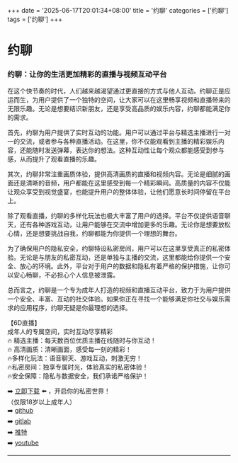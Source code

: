 +++
date = '2025-06-17T20:01:34+08:00'
title = '约聊'
categories = ['约聊']
tags = ['约聊']
+++

# 约聊

### 约聊：让你的生活更加精彩的直播与视频互动平台

在这个快节奏的时代，人们越来越渴望通过更直接的方式与他人互动。约聊正是应运而生，为用户提供了一个独特的空间，让大家可以在这里畅享视频和直播带来的无限乐趣。无论是想要结识新朋友，还是享受高品质的娱乐内容，约聊都能满足你的需求。

首先，约聊为用户提供了实时互动的功能。用户可以通过平台与精选主播进行一对一的交流，或者参与各种直播活动。在这里，你不仅能观看到主播的精彩娱乐内容，还能随时发送弹幕，表达你的想法。这种互动性让每个观众都能感受到参与感，从而提升了观看直播的乐趣。

其次，约聊非常注重画质体验，提供高清画质的直播和视频内容。无论是细腻的画面还是清晰的音频，用户都能在这里感受到每一个精彩瞬间。高质量的内容不仅能让观众享受到视觉盛宴，也能提升用户的整体体验，让他们愿意长时间停留在平台上。

除了观看直播，约聊的多样化玩法也极大丰富了用户的选择。平台不仅提供语音聊天，还有各种游戏互动，让用户能够在交流中增加更多的乐趣。无论你是想要放松心情，还是想要挑战自我，约聊都能为你提供一个理想的舞台。

为了确保用户的隐私安全，约聊特设私密房间，用户可以在这里享受真正的私密体验。无论是与朋友的私密互动，还是单独与主播的交流，这里都能给你提供一个安全、放心的环境。此外，平台对于用户的数据和隐私有着严格的保护措施，让你可以安心畅聊，不必担心个人信息被泄露。

总而言之，约聊是一个专为成年人打造的视频和直播互动平台，致力于为用户提供一个安全、丰富、互动的社交体验。如果你正在寻找一个能够满足你社交与娱乐需求的应用程序，约聊无疑是你最理想的选择。

【6D直播】  
成年人的专属空间，实时互动尽享精彩  
🔥 精选主播：每天数百位优质主播在线随时与你互动！  
🔥 高清画质：清晰画面，感受每一刻的精彩！  
🔥多样化玩法：语音聊天、游戏互动，刺激无穷！  
🔥私密房间：独享专属时光，体验真实的私密体验！  
🔥安全保障：隐私与数据安全，我们承诺严格保护！  

➡️ [立即下载](https://down123.s3.ap-east-1.amazonaws.com/down/down.html?channelCode=blog) ⬅️ ，开启你的私密世界！  
（仅限18岁以上成年人）  
➡️ [github](https://aldult-live.github.io/)  
➡️ [gitlab](https://seo-09598d.gitlab.io/)  
➡️ [推特](https://x.com/wegame33)  
➡️ [youtube](https://www.youtube.com/@6Dlive)  

---
